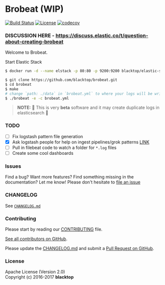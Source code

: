 Brobeat (WIP)
=============

[![Build Status](https://travis-ci.org/blacktop/brobeat.svg?branch=master)](https://travis-ci.org/blacktop/brobeat) [![License](https://img.shields.io/badge/licence-Apache%202.0-blue.svg)](http://www.apache.org/licenses/LICENSE-2.0) [![codecov](https://codecov.io/gh/blacktop/brobeat/branch/master/graph/badge.svg)](https://codecov.io/gh/blacktop/brobeat)

### DISCUSSION HERE - https://discuss.elastic.co/t/question-about-creating-brobeat

Welcome to Brobeat.

Start Elastic Stack

```bash
$ docker run -d --name elstack -p 80:80 -p 9200:9200 blacktop/elastic-stack
```

```bash
$ git clone https://github.com/blacktop/brobeat.git
$ cd brobeat
$ make
# change `path: ./data` in `brobeat.yml` to where your logs will be written
$ ./brobeat -e -c brobeat.yml
```

> **NOTE:** :construction: This is very **beta** software and it may create duplicate logs in elasticsearch :construction:

### TODO

-	[ ] Fix logstash pattern file generation
-	[x] Ask logstash people for help on ingest pipelines/grok patterns [LINK](https://discuss.elastic.co/t/logstash-patterns-core-bro--not-working/70595?u=blacktop)
-	[ ] Pull in filebeat code to watch a folder for `*.log` files
-	[ ] Create some cool dashboards

### Issues

Find a bug? Want more features? Find something missing in the documentation? Let me know! Please don't hesitate to [file an issue](https://github.com/blacktop/brobeat/issues/new)

### CHANGELOG

See [`CHANGELOG.md`](https://github.com/blacktop/brobeat/blob/master/CHANGELOG.md)

### Contributing

Please start by reading our [CONTRIBUTING](CONTRIBUTING.md) file.

[See all contributors on GitHub](https://github.com/blacktop/brobeat/graphs/contributors).

Please update the [CHANGELOG.md](https://github.com/blacktop/brobeat/blob/master/CHANGELOG.md) and submit a [Pull Request on GitHub](https://help.github.com/articles/using-pull-requests/).

### License

Apache License (Version 2.0)  
Copyright (c) 2016-2017 **blacktop**
